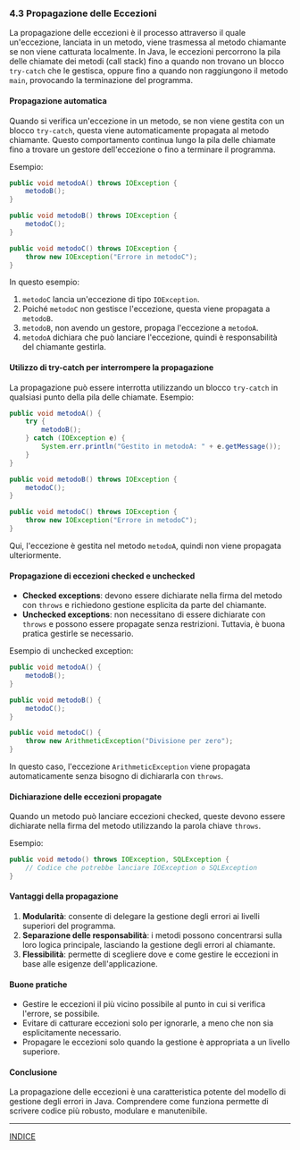 ### 4.3 Propagazione delle Eccezioni

La propagazione delle eccezioni è il processo attraverso il quale un'eccezione, lanciata in un metodo, viene trasmessa al metodo chiamante se non viene catturata localmente. In Java, le eccezioni percorrono la pila delle chiamate dei metodi (call stack) fino a quando non trovano un blocco `try-catch` che le gestisca, oppure fino a quando non raggiungono il metodo `main`, provocando la terminazione del programma.

#### Propagazione automatica
Quando si verifica un'eccezione in un metodo, se non viene gestita con un blocco `try-catch`, questa viene automaticamente propagata al metodo chiamante. Questo comportamento continua lungo la pila delle chiamate fino a trovare un gestore dell'eccezione o fino a terminare il programma.

Esempio:

```java
public void metodoA() throws IOException {
    metodoB();
}

public void metodoB() throws IOException {
    metodoC();
}

public void metodoC() throws IOException {
    throw new IOException("Errore in metodoC");
}
```

In questo esempio:
1. `metodoC` lancia un'eccezione di tipo `IOException`.
2. Poiché `metodoC` non gestisce l'eccezione, questa viene propagata a `metodoB`.
3. `metodoB`, non avendo un gestore, propaga l'eccezione a `metodoA`.
4. `metodoA` dichiara che può lanciare l'eccezione, quindi è responsabilità del chiamante gestirla.

#### Utilizzo di try-catch per interrompere la propagazione
La propagazione può essere interrotta utilizzando un blocco `try-catch` in qualsiasi punto della pila delle chiamate. Esempio:

```java
public void metodoA() {
    try {
        metodoB();
    } catch (IOException e) {
        System.err.println("Gestito in metodoA: " + e.getMessage());
    }
}

public void metodoB() throws IOException {
    metodoC();
}

public void metodoC() throws IOException {
    throw new IOException("Errore in metodoC");
}
```

Qui, l'eccezione è gestita nel metodo `metodoA`, quindi non viene propagata ulteriormente.

#### Propagazione di eccezioni checked e unchecked
- **Checked exceptions**: devono essere dichiarate nella firma del metodo con `throws` e richiedono gestione esplicita da parte del chiamante.
- **Unchecked exceptions**: non necessitano di essere dichiarate con `throws` e possono essere propagate senza restrizioni. Tuttavia, è buona pratica gestirle se necessario.

Esempio di unchecked exception:

```java
public void metodoA() {
    metodoB();
}

public void metodoB() {
    metodoC();
}

public void metodoC() {
    throw new ArithmeticException("Divisione per zero");
}
```

In questo caso, l'eccezione `ArithmeticException` viene propagata automaticamente senza bisogno di dichiararla con `throws`.

#### Dichiarazione delle eccezioni propagate
Quando un metodo può lanciare eccezioni checked, queste devono essere dichiarate nella firma del metodo utilizzando la parola chiave `throws`.

Esempio:

```java
public void metodo() throws IOException, SQLException {
    // Codice che potrebbe lanciare IOException o SQLException
}
```

#### Vantaggi della propagazione
1. **Modularità**: consente di delegare la gestione degli errori ai livelli superiori del programma.
2. **Separazione delle responsabilità**: i metodi possono concentrarsi sulla loro logica principale, lasciando la gestione degli errori al chiamante.
3. **Flessibilità**: permette di scegliere dove e come gestire le eccezioni in base alle esigenze dell'applicazione.

#### Buone pratiche
- Gestire le eccezioni il più vicino possibile al punto in cui si verifica l'errore, se possibile.
- Evitare di catturare eccezioni solo per ignorarle, a meno che non sia esplicitamente necessario.
- Propagare le eccezioni solo quando la gestione è appropriata a un livello superiore.

#### Conclusione
La propagazione delle eccezioni è una caratteristica potente del modello di gestione degli errori in Java. Comprendere come funziona permette di scrivere codice più robusto, modulare e manutenibile.

---
[INDICE](README.md)

